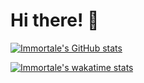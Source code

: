 # Hi there! 🎉
[![Immortale's GitHub stats](https://github-readme-stats.vercel.app/api?username=Immortalety&count_private=true&show_icons=true&theme=dark)](https://immortale.space)

[![Immortale's wakatime stats](https://github-readme-stats.vercel.app/api/wakatime?username=Immortale&theme=dark)](https://immortale.space)
